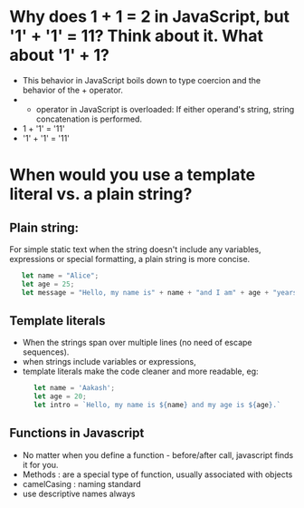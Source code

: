 # Why does 1 + 1 = 2 in JavaScript, but '1' + '1' = 11? Think about it. What about '1' + 1?
- This behavior in JavaScript boils down to type coercion and the behavior of the + operator.
- + operator in JavaScript is overloaded: If either operand's string, string concatenation is performed.
- 1 + '1' = '11'
- '1' + '1' = '11'

#  When would you use a template literal vs. a plain string?
## Plain string:
For simple static text when the string doesn't include any variables, expressions or special
formatting, a plain string is more concise.
```javascript
   let name = "Alice";
   let age = 25;
   let message = "Hello, my name is" + name + "and I am" + age + "years old.";
```
## Template literals
- When the strings span over multiple lines (no need of escape sequences).
- when strings include variables or expressions, 
- template literals make the code cleaner and more readable, eg:
 ```javascript
       let name = 'Aakash';
       let age = 20;
       let intro = `Hello, my name is ${name} and my age is ${age}.`
 ```
## Functions in Javascript
- No matter when you define a function - before/after call, javascript finds it for you.
- Methods : are a special type of function, usually associated with objects
- camelCasing : naming standard
- use descriptive names always



